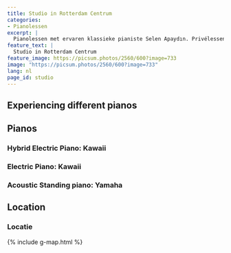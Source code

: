 ```yaml
---
title: Studio in Rotterdam Centrum
categories:
- Pianolessen
excerpt: |
  Pianolessen met ervaren klassieke pianiste Selen Apaydın. Privélessen voor alle niveaus, zowel in Rotterdam Centrum als online. Leer pianotechniek, muziektheorie en compositie onder begeleiding van een concertpianist. Ontwikkel je vaardigheden en versnel je pianoreis.
feature_text: |
  Studio in Rotterdam Centrum
feature_image: https://picsum.photos/2560/600?image=733
image: "https://picsum.photos/2560/600?image=733"
lang: nl
page_id: studio
---
```



## Experiencing different pianos

## Pianos

### Hybrid Electric Piano: Kawaii

### Electric Piano: Kawaii

### Acoustic Standing piano: Yamaha

## Location

### Locatie

{% include g-map.html %}
